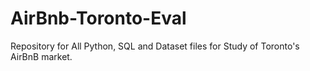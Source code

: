 # AirBnb-Toronto-Eval
Repository for All Python, SQL and Dataset files for Study of Toronto's AirBnB market.
